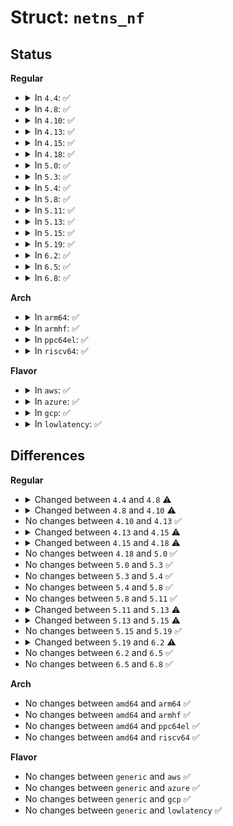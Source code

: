 # Struct: <code>netns_nf</code>

## Status
<b>Regular</b>
<ul>
<li>
<details>
<summary>In <code>4.4</code>: ✅</summary>

```c
struct netns_nf {
    struct proc_dir_entry *proc_netfilter;
    const struct nf_logger * nf_loggers[13];
    struct ctl_table_header *nf_log_dir_header;
    struct list_head hooks[104];
};
```
</details>
</li>
<li>
<details>
<summary>In <code>4.8</code>: ✅</summary>

```c
struct netns_nf {
    struct proc_dir_entry *proc_netfilter;
    const struct nf_queue_handler *queue_handler;
    const struct nf_logger * nf_loggers[13];
    struct ctl_table_header *nf_log_dir_header;
    struct list_head hooks[104];
};
```
</details>
</li>
<li>
<details>
<summary>In <code>4.10</code>: ✅</summary>

```c
struct netns_nf {
    struct proc_dir_entry *proc_netfilter;
    const struct nf_queue_handler *queue_handler;
    const struct nf_logger * nf_loggers[13];
    struct ctl_table_header *nf_log_dir_header;
    struct nf_hook_entry * hooks[104];
    bool defrag_ipv4;
    bool defrag_ipv6;
};
```
</details>
</li>
<li>
<details>
<summary>In <code>4.13</code>: ✅</summary>

```c
struct netns_nf {
    struct proc_dir_entry *proc_netfilter;
    const struct nf_queue_handler *queue_handler;
    const struct nf_logger * nf_loggers[13];
    struct ctl_table_header *nf_log_dir_header;
    struct nf_hook_entry * hooks[104];
    bool defrag_ipv4;
    bool defrag_ipv6;
};
```
</details>
</li>
<li>
<details>
<summary>In <code>4.15</code>: ✅</summary>

```c
struct netns_nf {
    struct proc_dir_entry *proc_netfilter;
    const struct nf_queue_handler *queue_handler;
    const struct nf_logger * nf_loggers[13];
    struct ctl_table_header *nf_log_dir_header;
    struct nf_hook_entries * hooks[104];
    bool defrag_ipv4;
    bool defrag_ipv6;
};
```
</details>
</li>
<li>
<details>
<summary>In <code>4.18</code>: ✅</summary>

```c
struct netns_nf {
    struct proc_dir_entry *proc_netfilter;
    const struct nf_queue_handler *queue_handler;
    const struct nf_logger * nf_loggers[13];
    struct ctl_table_header *nf_log_dir_header;
    struct nf_hook_entries * hooks_ipv4[5];
    struct nf_hook_entries * hooks_ipv6[5];
    struct nf_hook_entries * hooks_arp[3];
    struct nf_hook_entries * hooks_bridge[5];
    struct nf_hook_entries * hooks_decnet[7];
    bool defrag_ipv4;
    bool defrag_ipv6;
};
```
</details>
</li>
<li>
<details>
<summary>In <code>5.0</code>: ✅</summary>

```c
struct netns_nf {
    struct proc_dir_entry *proc_netfilter;
    const struct nf_queue_handler *queue_handler;
    const struct nf_logger * nf_loggers[13];
    struct ctl_table_header *nf_log_dir_header;
    struct nf_hook_entries * hooks_ipv4[5];
    struct nf_hook_entries * hooks_ipv6[5];
    struct nf_hook_entries * hooks_arp[3];
    struct nf_hook_entries * hooks_bridge[5];
    struct nf_hook_entries * hooks_decnet[7];
    bool defrag_ipv4;
    bool defrag_ipv6;
};
```
</details>
</li>
<li>
<details>
<summary>In <code>5.3</code>: ✅</summary>

```c
struct netns_nf {
    struct proc_dir_entry *proc_netfilter;
    const struct nf_queue_handler *queue_handler;
    const struct nf_logger * nf_loggers[13];
    struct ctl_table_header *nf_log_dir_header;
    struct nf_hook_entries * hooks_ipv4[5];
    struct nf_hook_entries * hooks_ipv6[5];
    struct nf_hook_entries * hooks_arp[3];
    struct nf_hook_entries * hooks_bridge[5];
    struct nf_hook_entries * hooks_decnet[7];
    bool defrag_ipv4;
    bool defrag_ipv6;
};
```
</details>
</li>
<li>
<details>
<summary>In <code>5.4</code>: ✅</summary>

```c
struct netns_nf {
    struct proc_dir_entry *proc_netfilter;
    const struct nf_queue_handler *queue_handler;
    const struct nf_logger * nf_loggers[13];
    struct ctl_table_header *nf_log_dir_header;
    struct nf_hook_entries * hooks_ipv4[5];
    struct nf_hook_entries * hooks_ipv6[5];
    struct nf_hook_entries * hooks_arp[3];
    struct nf_hook_entries * hooks_bridge[5];
    struct nf_hook_entries * hooks_decnet[7];
    bool defrag_ipv4;
    bool defrag_ipv6;
};
```
</details>
</li>
<li>
<details>
<summary>In <code>5.8</code>: ✅</summary>

```c
struct netns_nf {
    struct proc_dir_entry *proc_netfilter;
    const struct nf_queue_handler *queue_handler;
    const struct nf_logger * nf_loggers[13];
    struct ctl_table_header *nf_log_dir_header;
    struct nf_hook_entries * hooks_ipv4[5];
    struct nf_hook_entries * hooks_ipv6[5];
    struct nf_hook_entries * hooks_arp[3];
    struct nf_hook_entries * hooks_bridge[5];
    struct nf_hook_entries * hooks_decnet[7];
    bool defrag_ipv4;
    bool defrag_ipv6;
};
```
</details>
</li>
<li>
<details>
<summary>In <code>5.11</code>: ✅</summary>

```c
struct netns_nf {
    struct proc_dir_entry *proc_netfilter;
    const struct nf_queue_handler *queue_handler;
    const struct nf_logger * nf_loggers[13];
    struct ctl_table_header *nf_log_dir_header;
    struct nf_hook_entries * hooks_ipv4[5];
    struct nf_hook_entries * hooks_ipv6[5];
    struct nf_hook_entries * hooks_arp[3];
    struct nf_hook_entries * hooks_bridge[5];
    struct nf_hook_entries * hooks_decnet[7];
    bool defrag_ipv4;
    bool defrag_ipv6;
};
```
</details>
</li>
<li>
<details>
<summary>In <code>5.13</code>: ✅</summary>

```c
struct netns_nf {
    struct proc_dir_entry *proc_netfilter;
    const struct nf_queue_handler *queue_handler;
    const struct nf_logger * nf_loggers[13];
    struct ctl_table_header *nf_log_dir_header;
    struct nf_hook_entries * hooks_ipv4[5];
    struct nf_hook_entries * hooks_ipv6[5];
    struct nf_hook_entries * hooks_arp[3];
    struct nf_hook_entries * hooks_bridge[5];
    struct nf_hook_entries * hooks_decnet[7];
};
```
</details>
</li>
<li>
<details>
<summary>In <code>5.15</code>: ✅</summary>

```c
struct netns_nf {
    struct proc_dir_entry *proc_netfilter;
    const struct nf_logger * nf_loggers[13];
    struct ctl_table_header *nf_log_dir_header;
    struct nf_hook_entries * hooks_ipv4[5];
    struct nf_hook_entries * hooks_ipv6[5];
    struct nf_hook_entries * hooks_arp[3];
    struct nf_hook_entries * hooks_bridge[5];
    struct nf_hook_entries * hooks_decnet[7];
    unsigned int defrag_ipv4_users;
    unsigned int defrag_ipv6_users;
};
```
</details>
</li>
<li>
<details>
<summary>In <code>5.19</code>: ✅</summary>

```c
struct netns_nf {
    struct proc_dir_entry *proc_netfilter;
    const struct nf_logger * nf_loggers[13];
    struct ctl_table_header *nf_log_dir_header;
    struct nf_hook_entries * hooks_ipv4[5];
    struct nf_hook_entries * hooks_ipv6[5];
    struct nf_hook_entries * hooks_arp[3];
    struct nf_hook_entries * hooks_bridge[5];
    struct nf_hook_entries * hooks_decnet[7];
    unsigned int defrag_ipv4_users;
    unsigned int defrag_ipv6_users;
};
```
</details>
</li>
<li>
<details>
<summary>In <code>6.2</code>: ✅</summary>

```c
struct netns_nf {
    struct proc_dir_entry *proc_netfilter;
    const struct nf_logger * nf_loggers[11];
    struct ctl_table_header *nf_log_dir_header;
    struct nf_hook_entries * hooks_ipv4[5];
    struct nf_hook_entries * hooks_ipv6[5];
    struct nf_hook_entries * hooks_arp[3];
    struct nf_hook_entries * hooks_bridge[5];
    unsigned int defrag_ipv4_users;
    unsigned int defrag_ipv6_users;
};
```
</details>
</li>
<li>
<details>
<summary>In <code>6.5</code>: ✅</summary>

```c
struct netns_nf {
    struct proc_dir_entry *proc_netfilter;
    const struct nf_logger * nf_loggers[11];
    struct ctl_table_header *nf_log_dir_header;
    struct nf_hook_entries * hooks_ipv4[5];
    struct nf_hook_entries * hooks_ipv6[5];
    struct nf_hook_entries * hooks_arp[3];
    struct nf_hook_entries * hooks_bridge[5];
    unsigned int defrag_ipv4_users;
    unsigned int defrag_ipv6_users;
};
```
</details>
</li>
<li>
<details>
<summary>In <code>6.8</code>: ✅</summary>

```c
struct netns_nf {
    struct proc_dir_entry *proc_netfilter;
    const struct nf_logger * nf_loggers[11];
    struct ctl_table_header *nf_log_dir_header;
    struct nf_hook_entries * hooks_ipv4[5];
    struct nf_hook_entries * hooks_ipv6[5];
    struct nf_hook_entries * hooks_arp[3];
    struct nf_hook_entries * hooks_bridge[5];
    unsigned int defrag_ipv4_users;
    unsigned int defrag_ipv6_users;
};
```
</details>
</li>
</ul>
<b>Arch</b>
<ul>
<li>
<details>
<summary>In <code>arm64</code>: ✅</summary>

```c
struct netns_nf {
    struct proc_dir_entry *proc_netfilter;
    const struct nf_queue_handler *queue_handler;
    const struct nf_logger * nf_loggers[13];
    struct ctl_table_header *nf_log_dir_header;
    struct nf_hook_entries * hooks_ipv4[5];
    struct nf_hook_entries * hooks_ipv6[5];
    struct nf_hook_entries * hooks_arp[3];
    struct nf_hook_entries * hooks_bridge[5];
    struct nf_hook_entries * hooks_decnet[7];
    bool defrag_ipv4;
    bool defrag_ipv6;
};
```
</details>
</li>
<li>
<details>
<summary>In <code>armhf</code>: ✅</summary>

```c
struct netns_nf {
    struct proc_dir_entry *proc_netfilter;
    const struct nf_queue_handler *queue_handler;
    const struct nf_logger * nf_loggers[13];
    struct ctl_table_header *nf_log_dir_header;
    struct nf_hook_entries * hooks_ipv4[5];
    struct nf_hook_entries * hooks_ipv6[5];
    struct nf_hook_entries * hooks_arp[3];
    struct nf_hook_entries * hooks_bridge[5];
    struct nf_hook_entries * hooks_decnet[7];
    bool defrag_ipv4;
    bool defrag_ipv6;
};
```
</details>
</li>
<li>
<details>
<summary>In <code>ppc64el</code>: ✅</summary>

```c
struct netns_nf {
    struct proc_dir_entry *proc_netfilter;
    const struct nf_queue_handler *queue_handler;
    const struct nf_logger * nf_loggers[13];
    struct ctl_table_header *nf_log_dir_header;
    struct nf_hook_entries * hooks_ipv4[5];
    struct nf_hook_entries * hooks_ipv6[5];
    struct nf_hook_entries * hooks_arp[3];
    struct nf_hook_entries * hooks_bridge[5];
    struct nf_hook_entries * hooks_decnet[7];
    bool defrag_ipv4;
    bool defrag_ipv6;
};
```
</details>
</li>
<li>
<details>
<summary>In <code>riscv64</code>: ✅</summary>

```c
struct netns_nf {
    struct proc_dir_entry *proc_netfilter;
    const struct nf_queue_handler *queue_handler;
    const struct nf_logger * nf_loggers[13];
    struct ctl_table_header *nf_log_dir_header;
    struct nf_hook_entries * hooks_ipv4[5];
    struct nf_hook_entries * hooks_ipv6[5];
    struct nf_hook_entries * hooks_arp[3];
    struct nf_hook_entries * hooks_bridge[5];
    struct nf_hook_entries * hooks_decnet[7];
    bool defrag_ipv4;
    bool defrag_ipv6;
};
```
</details>
</li>
</ul>
<b>Flavor</b>
<ul>
<li>
<details>
<summary>In <code>aws</code>: ✅</summary>

```c
struct netns_nf {
    struct proc_dir_entry *proc_netfilter;
    const struct nf_queue_handler *queue_handler;
    const struct nf_logger * nf_loggers[13];
    struct ctl_table_header *nf_log_dir_header;
    struct nf_hook_entries * hooks_ipv4[5];
    struct nf_hook_entries * hooks_ipv6[5];
    struct nf_hook_entries * hooks_arp[3];
    struct nf_hook_entries * hooks_bridge[5];
    struct nf_hook_entries * hooks_decnet[7];
    bool defrag_ipv4;
    bool defrag_ipv6;
};
```
</details>
</li>
<li>
<details>
<summary>In <code>azure</code>: ✅</summary>

```c
struct netns_nf {
    struct proc_dir_entry *proc_netfilter;
    const struct nf_queue_handler *queue_handler;
    const struct nf_logger * nf_loggers[13];
    struct ctl_table_header *nf_log_dir_header;
    struct nf_hook_entries * hooks_ipv4[5];
    struct nf_hook_entries * hooks_ipv6[5];
    struct nf_hook_entries * hooks_arp[3];
    struct nf_hook_entries * hooks_bridge[5];
    struct nf_hook_entries * hooks_decnet[7];
    bool defrag_ipv4;
    bool defrag_ipv6;
};
```
</details>
</li>
<li>
<details>
<summary>In <code>gcp</code>: ✅</summary>

```c
struct netns_nf {
    struct proc_dir_entry *proc_netfilter;
    const struct nf_queue_handler *queue_handler;
    const struct nf_logger * nf_loggers[13];
    struct ctl_table_header *nf_log_dir_header;
    struct nf_hook_entries * hooks_ipv4[5];
    struct nf_hook_entries * hooks_ipv6[5];
    struct nf_hook_entries * hooks_arp[3];
    struct nf_hook_entries * hooks_bridge[5];
    struct nf_hook_entries * hooks_decnet[7];
    bool defrag_ipv4;
    bool defrag_ipv6;
};
```
</details>
</li>
<li>
<details>
<summary>In <code>lowlatency</code>: ✅</summary>

```c
struct netns_nf {
    struct proc_dir_entry *proc_netfilter;
    const struct nf_queue_handler *queue_handler;
    const struct nf_logger * nf_loggers[13];
    struct ctl_table_header *nf_log_dir_header;
    struct nf_hook_entries * hooks_ipv4[5];
    struct nf_hook_entries * hooks_ipv6[5];
    struct nf_hook_entries * hooks_arp[3];
    struct nf_hook_entries * hooks_bridge[5];
    struct nf_hook_entries * hooks_decnet[7];
    bool defrag_ipv4;
    bool defrag_ipv6;
};
```
</details>
</li>
</ul>

## Differences
<b>Regular</b>
<ul>
<li>
<details>
<summary>Changed between <code>4.4</code> and <code>4.8</code> ⚠️</summary>
<ul>
<li>
<b>Field added. </b>
<code>const struct nf_queue_handler *queue_handler</code>
</li>
</ul>
</details>
</li>
<li>
<details>
<summary>Changed between <code>4.8</code> and <code>4.10</code> ⚠️</summary>
<ul>
<li>
<b>Field added. </b>
<code>bool defrag_ipv4</code>
</li>
<li>
<b>Field added. </b>
<code>bool defrag_ipv6</code>
</li>
<li>
<b>Field type changed. </b>
<code>struct list_head hooks[104]</code> ➡️ <code>struct nf_hook_entry * hooks[104]</code>
</li>
</ul>
</details>
</li>
<li>
No changes between <code>4.10</code> and <code>4.13</code> ✅
</li>
<li>
<details>
<summary>Changed between <code>4.13</code> and <code>4.15</code> ⚠️</summary>
<ul>
<li>
<b>Field type changed. </b>
<code>struct nf_hook_entry * hooks[104]</code> ➡️ <code>struct nf_hook_entries * hooks[104]</code>
</li>
</ul>
</details>
</li>
<li>
<details>
<summary>Changed between <code>4.15</code> and <code>4.18</code> ⚠️</summary>
<ul>
<li>
<b>Field added. </b>
<code>struct nf_hook_entries * hooks_ipv4[5]</code>
</li>
<li>
<b>Field added. </b>
<code>struct nf_hook_entries * hooks_ipv6[5]</code>
</li>
<li>
<b>Field added. </b>
<code>struct nf_hook_entries * hooks_arp[3]</code>
</li>
<li>
<b>Field added. </b>
<code>struct nf_hook_entries * hooks_bridge[5]</code>
</li>
<li>
<b>Field added. </b>
<code>struct nf_hook_entries * hooks_decnet[7]</code>
</li>
<li>
<b>Field removed. </b>
<code>struct nf_hook_entries * hooks[104]</code>
</li>
</ul>
</details>
</li>
<li>
No changes between <code>4.18</code> and <code>5.0</code> ✅
</li>
<li>
No changes between <code>5.0</code> and <code>5.3</code> ✅
</li>
<li>
No changes between <code>5.3</code> and <code>5.4</code> ✅
</li>
<li>
No changes between <code>5.4</code> and <code>5.8</code> ✅
</li>
<li>
No changes between <code>5.8</code> and <code>5.11</code> ✅
</li>
<li>
<details>
<summary>Changed between <code>5.11</code> and <code>5.13</code> ⚠️</summary>
<ul>
<li>
<b>Field removed. </b>
<code>bool defrag_ipv4</code>
</li>
<li>
<b>Field removed. </b>
<code>bool defrag_ipv6</code>
</li>
</ul>
</details>
</li>
<li>
<details>
<summary>Changed between <code>5.13</code> and <code>5.15</code> ⚠️</summary>
<ul>
<li>
<b>Field added. </b>
<code>unsigned int defrag_ipv4_users</code>
</li>
<li>
<b>Field added. </b>
<code>unsigned int defrag_ipv6_users</code>
</li>
<li>
<b>Field removed. </b>
<code>const struct nf_queue_handler *queue_handler</code>
</li>
</ul>
</details>
</li>
<li>
No changes between <code>5.15</code> and <code>5.19</code> ✅
</li>
<li>
<details>
<summary>Changed between <code>5.19</code> and <code>6.2</code> ⚠️</summary>
<ul>
<li>
<b>Field removed. </b>
<code>struct nf_hook_entries * hooks_decnet[7]</code>
</li>
<li>
<b>Field type changed. </b>
<code>const struct nf_logger * nf_loggers[13]</code> ➡️ <code>const struct nf_logger * nf_loggers[11]</code>
</li>
</ul>
</details>
</li>
<li>
No changes between <code>6.2</code> and <code>6.5</code> ✅
</li>
<li>
No changes between <code>6.5</code> and <code>6.8</code> ✅
</li>
</ul>
<b>Arch</b>
<ul>
<li>
No changes between <code>amd64</code> and <code>arm64</code> ✅
</li>
<li>
No changes between <code>amd64</code> and <code>armhf</code> ✅
</li>
<li>
No changes between <code>amd64</code> and <code>ppc64el</code> ✅
</li>
<li>
No changes between <code>amd64</code> and <code>riscv64</code> ✅
</li>
</ul>
<b>Flavor</b>
<ul>
<li>
No changes between <code>generic</code> and <code>aws</code> ✅
</li>
<li>
No changes between <code>generic</code> and <code>azure</code> ✅
</li>
<li>
No changes between <code>generic</code> and <code>gcp</code> ✅
</li>
<li>
No changes between <code>generic</code> and <code>lowlatency</code> ✅
</li>
</ul>
